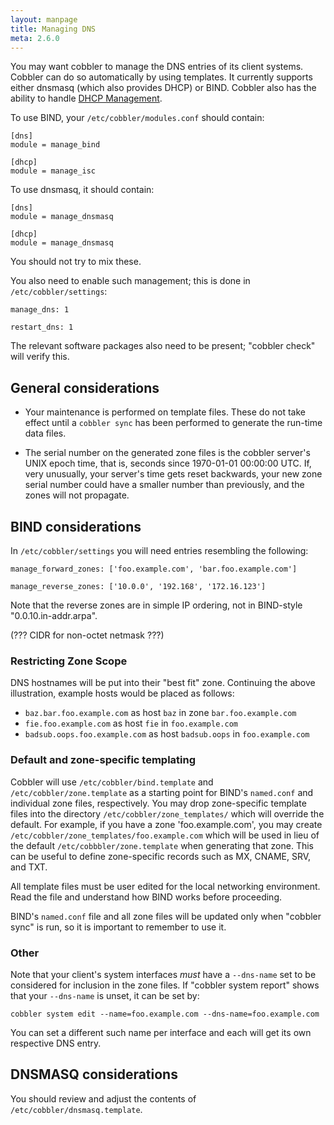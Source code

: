 ```yaml
---
layout: manpage
title: Managing DNS
meta: 2.6.0
---
```


You may want cobbler to manage the DNS entries of its client systems. Cobbler can do so automatically by using
templates. It currently supports either dnsmasq (which also provides DHCP) or BIND. Cobbler also has the ability to
handle <a href="DHCP%20Management">DHCP Management</a>.

<p>To use BIND, your <code>/etc/cobbler/modules.conf</code> should contain:</p>

<pre><code>[dns]
module = manage_bind

[dhcp]
module = manage_isc
</code></pre>

<p>To use dnsmasq, it should contain:</p>

<pre><code>[dns]
module = manage_dnsmasq

[dhcp]
module = manage_dnsmasq
</code></pre>

<p>You should not try to mix these.</p>

<p>You also need to enable such management; this is done in <code>/etc/cobbler/settings</code>:</p>

<pre><code>manage_dns: 1

restart_dns: 1
</code></pre>

<p>The relevant software packages also need to be present;  "cobbler check" will verify this.</p>

<h2>General considerations</h2>

<ul>
<li><p>Your maintenance is performed on template files.  These do not take effect until a <code>cobbler sync</code> has been performed to generate the run-time data files.</p></li>
<li><p>The serial number on the generated zone files is the cobbler server's UNIX epoch time, that is, seconds since 1970-01-01 00:00:00 UTC. If, very unusually, your server's time gets reset backwards, your new zone serial number could have a smaller number than previously, and the zones will not propagate.</p></li>
</ul>


<h2>BIND considerations</h2>

<p>In <code>/etc/cobbler/settings</code> you will need entries resembling the following:</p>

<pre><code>manage_forward_zones: ['foo.example.com', 'bar.foo.example.com']

manage_reverse_zones: ['10.0.0', '192.168', '172.16.123']
</code></pre>

<p>Note that the reverse zones are in simple IP ordering, not in BIND-style "0.0.10.in-addr.arpa".</p>

<p>(??? CIDR for non-octet netmask ???)</p>

<h3>Restricting Zone Scope</h3>

<p>DNS hostnames will be put into their "best fit" zone.  Continuing the above illustration, example hosts would be placed as follows:</p>

<ul>
<li><code>baz.bar.foo.example.com</code> as host <code>baz</code> in zone <code>bar.foo.example.com</code></li>
<li><code>fie.foo.example.com</code> as host <code>fie</code> in <code>foo.example.com</code></li>
<li><code>badsub.oops.foo.example.com</code> as host <code>badsub.oops</code> in <code>foo.example.com</code></li>
</ul>


<h3>Default and zone-specific templating</h3>

<p>Cobbler will use <code>/etc/cobbler/bind.template</code> and <code>/etc/cobbler/zone.template</code> as a starting point for BIND's <code>named.conf</code> and individual zone files, respectively.  You may drop zone-specific template files into the directory <code>/etc/cobbler/zone_templates/</code> which will override the default.  For example, if you have a zone 'foo.example.com', you may create <code>/etc/cobbler/zone_templates/foo.example.com</code> which will be used in lieu of the default <code>/etc/cobbbler/zone.template</code> when generating that zone.  This can be useful to define zone-specific records such as MX, CNAME, SRV, and TXT.</p>

<p>All template files must be user edited for the local networking environment.  Read the file and understand how BIND works before proceeding.</p>

<p>BIND's <code>named.conf</code> file and all zone files will be updated only when "cobbler sync" is run, so it is important to remember to use it.</p>

<h3>Other</h3>

<p>Note that your client's system interfaces <em>must</em> have a <code>--dns-name</code> set to be considered for inclusion in the zone files.  If "cobbler system report" shows that your <code>--dns-name</code> is unset, it can be set by:</p>

<pre><code>cobbler system edit --name=foo.example.com --dns-name=foo.example.com
</code></pre>

<p>You can set a different such name per interface and each will get its own respective DNS entry.</p>

<h2>DNSMASQ considerations</h2>

<p>You should review and adjust the contents of <code>/etc/cobbler/dnsmasq.template</code>.</p>
